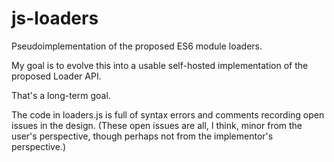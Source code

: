 # js-loaders

Pseudoimplementation of the proposed ES6 module loaders.

My goal is to evolve this into a usable self-hosted implementation of
the proposed Loader API.

That's a long-term goal.

The code in loaders.js is full of syntax errors and comments recording
open issues in the design. (These open issues are all, I think, minor
from the user's perspective, though perhaps not from the implementor's
perspective.)

